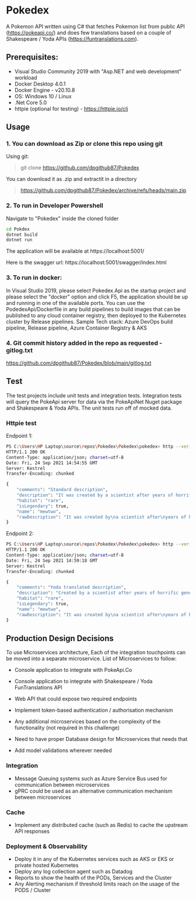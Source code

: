 # Pokedex
A Pokemon API written using C# that fetches Pokemon list from public API (https://pokeapi.co/) and does few translations based on a couple of Shakespeare / Yoda APIs (https://funtranslations.com).

## Prerequisites:
- Visual Studio Community 2019 with "Asp.NET and web development" workload
- Docker Desktop 4.0.1
- Docker Engine - v20.10.8
- OS: Windows 10 / Linux
- .Net Core 5.0
- httpie (optional for testing) - https://httpie.io/cli

## Usage
### 1. You can download as Zip or clone this repo using git

Using git:
> git clone https://github.com/dpgithub87/Pokedex

You can download it as .zip and extractit in a directory
>https://github.com/dpgithub87/Pokedex/archive/refs/heads/main.zip

### 2. To run in Developer Powershell
Navigate to "Pokedex" inside the cloned folder
```sh
cd Pokdex
dotnet build
dotnet run

```
The application will be available at https://localhost:5001/

Here is the swagger url: https://localhost:5001/swagger/index.html

### 3. To run in docker:
In Visual Studio 2019, please select Pokedex.Api as the startup project and please select the "docker" option and click F5, the application should be up and running in one of the available ports.
You can use the PodedexApi/Dockerfile in any build pipelines to build images that can be published to any cloud container registry, then deployed to the Kubernetes cluster by Release pipelines.
Sample Tech stack: Azure DevOps build pipeline, Release pipeline, Azure Container Registry & AKS

### 4. Git commit history added in the repo as requested - gitlog.txt
https://github.com/dpgithub87/Pokedex/blob/main/gitlog.txt

## Test
The test projects include unit tests and integration tests. Integration tests will query the PokeApi server for data via the PokeApiNet Nuget package and Shakespeare & Yoda APIs.
The unit tests run off of mocked data.

### Httpie test
Endpoint 1:
```sh
PS C:\Users\HP Laptop\source\repos\Pokedex\Pokedex\pokedex> http --verify=no https://localhost:5001/pokemon/mewtwo
HTTP/1.1 200 OK
Content-Type: application/json; charset=utf-8
Date: Fri, 24 Sep 2021 14:54:55 GMT
Server: Kestrel
Transfer-Encoding: chunked

{
    "comments": "Standard description",
    "description": "It was created by a scientist after years of horrific gene splicing and DNA engineering experiments.",
    "habitat": "rare",
    "isLegendary": true,
    "name": "mewtwo",
    "rawDescription": "It was created by\na scientist after\nyears of horrific\fgene splicing and\nDNA engineering\nexperiments."
}
```
Endpoint 2:
```sh
PS C:\Users\HP Laptop\source\repos\Pokedex\Pokedex\pokedex> http --verify=no https://localhost:5001/pokemon/translated/mewtwo
HTTP/1.1 200 OK
Content-Type: application/json; charset=utf-8
Date: Fri, 24 Sep 2021 14:59:18 GMT
Server: Kestrel
Transfer-Encoding: chunked

{
    "comments": "Yoda translated description",
    "description": "Created by a scientist after years of horrific gene splicing and dna engineering experiments,  it was.",
    "habitat": "rare",
    "isLegendary": true,
    "name": "mewtwo",
    "rawDescription": "It was created by\na scientist after\nyears of horrific\fgene splicing and\nDNA engineering\nexperiments."
}
```

## Production Design Decisions
To use Microservices architecture, Each of the integration touchpoints can be moved into a separate microservice. List of Microservices to follow:
- Console application to integrate with PokeApi.Co
- Console application to integrate with Shakespeare / Yoda FunTranslations API
- Web API that could expose two required endpoints
- Implement token-based authentication / authorisation mechanism

- Any additional microservices based on the complexity of the functionality (not required in this challenge)
- Need to have proper Database design for Microservices that needs that
- Add model validations wherever needed


### Integration
- Message Queuing systems such as Azure Service Bus used for communication between microservices
- gPRC could be used as an alternative communication mechanism between microservices

### Cache
- Implement any distributed cache (such as Redis) to cache the upstream API responses
### Deployment & Observability
- Deploy it in any of the Kubernetes services such as AKS or EKS or private hosted Kubernetes
- Deploy any log collection agent such as Datadog
- Reports to show the health of the PODs, Services and the Cluster
- Any Alerting mechanism if threshold limits reach on the usage of the PODS / Cluster


